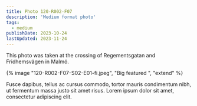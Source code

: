 ```yaml
---
title: Photo 120-R002-F07
description: 'Medium format photo'
tags:
  - medium
publishDate: 2023-10-24
lastUpdated: 2023-11-24
---
```


<p class="lead">This photo was taken at the crossing of Regementsgatan and Fridhemsvägen in Malmö.</p>

{% image "120-R002-F07-S02-E01-fi.jpeg", "Big featured ", "extend" %}

Fusce dapibus, tellus ac cursus commodo, tortor mauris condimentum nibh, ut fermentum massa justo sit amet risus. Lorem ipsum dolor sit amet, consectetur adipiscing elit.
